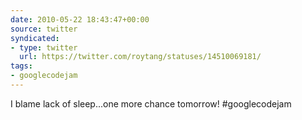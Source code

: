 ```yaml
---
date: 2010-05-22 18:43:47+00:00
source: twitter
syndicated:
- type: twitter
  url: https://twitter.com/roytang/statuses/14510069181/
tags:
- googlecodejam
---
```


I blame lack of sleep...one more chance tomorrow! #googlecodejam